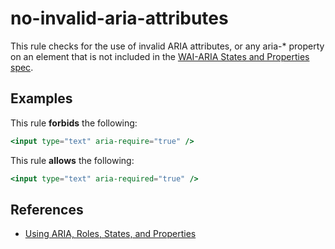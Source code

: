 # no-invalid-aria-attributes

This rule checks for the use of invalid ARIA attributes, or any aria-\* property on an element that is not included in the [WAI-ARIA States and Properties spec](https://www.w3.org/WAI/PF/aria-1.1/states_and_properties).

## Examples

This rule **forbids** the following:

```hbs
<input type="text" aria-require="true" />
```

This rule **allows** the following:

```hbs
<input type="text" aria-required="true" />
```

## References

- [Using ARIA, Roles, States, and Properties](https://developer.mozilla.org/en-US/docs/Web/Accessibility/ARIA/ARIA_Techniques)

